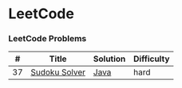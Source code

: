 LeetCode
========

### LeetCode Problems

| # | Title | Solution | Difficulty |
|---| ----- | -------- | ---------- |
|37|[Sudoku Solver](https://leetcode-cn.com/problems/sudoku-solver/)|[Java](./algorithms/java/37_soduku_solver/SudokuSolver.java)|hard|